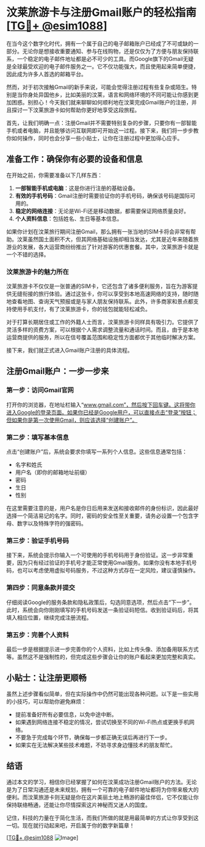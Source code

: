 # 汶莱旅游卡与注册Gmail账户的轻松指南[[TG💪+ @esim1088](https://t.me/s/esim1088)]

在当今这个数字化时代，拥有一个属于自己的电子邮箱账户已经成了不可或缺的一部分。无论你是想接收重要通知、参与在线购物，还是仅仅为了方便与朋友保持联系，一个稳定的电子邮件地址都是必不可少的工具。而Google旗下的Gmail无疑是全球最受欢迎的电子邮件服务之一。它不仅功能强大，而且使用起来简单便捷，因此成为许多人首选的邮箱平台。

然而，对于初次接触Gmail的新手来说，可能会觉得注册过程有些复杂或陌生。特别是当你身处异国他乡，比如美丽的汶莱，语言和网络环境的不同可能让你感到更加困惑。别担心！今天我们就来聊聊如何顺利地在汶莱完成Gmail账户的注册，并且探讨一下汶莱旅游卡如何帮助你更好地享受这段旅程。

首先，让我们明确一点：注册Gmail并不需要特别复杂的步骤，只要你有一部智能手机或者电脑，并且能够访问互联网即可开始这一过程。接下来，我们将一步步教你如何操作，同时也会分享一些小贴士，让你在注册过程中更加得心应手。

## 准备工作：确保你有必要的设备和信息

在开始之前，你需要准备以下几样东西：

1. **一部智能手机或电脑**：这是你进行注册的基础设备。
2. **有效的手机号码**：Gmail注册时需要验证你的手机号码，确保该号码是国际可用的。
3. **稳定的网络连接**：无论是Wi-Fi还是移动数据，都需要保证网络质量良好。
4. **个人资料信息**：包括姓名、生日等基本信息。

如果你计划在汶莱旅行期间注册Gmail，那么拥有一张当地的SIM卡将会非常有帮助。汶莱虽然国土面积不大，但其网络基础设施却相当发达，尤其是近年来随着旅游业的发展，各大运营商纷纷推出了针对游客的优惠套餐。其中，汶莱旅游卡就是一个不错的选择。

### 汶莱旅游卡的魅力所在

汶莱旅游卡不仅仅是一张普通的SIM卡，它还包含了诸多便利服务，旨在为游客提供无缝衔接的旅行体验。通过这张卡，你可以享受到本地高速网络的支持，随时随地查看地图、查询天气预报或是与家人朋友保持联系。此外，许多商家和景点都支持使用手机支付，有了汶莱旅游卡，你的钱包就能轻松减负。

对于打算长期居住或工作的外籍人士而言，汶莱旅游卡同样具有吸引力。它提供了灵活多样的资费方案，可以根据个人需求调整流量和通话时间。而且，由于是本地运营商提供的服务，所以在信号覆盖范围和稳定性方面都优于其他临时解决方案。

接下来，我们就正式进入Gmail账户注册的具体流程。

## 注册Gmail账户：一步一步来

### 第一步：访问Gmail官网

打开你的浏览器，在地址栏输入“www.gmail.com”，然后按下回车键。这将带你进入Google的登录页面。如果你已经是Google用户，可以直接点击“登录”按钮；但如果你是第一次使用Gmail，则应该选择“创建账户”。

### 第二步：填写基本信息

点击“创建账户”后，系统会要求你填写一系列个人信息。这些信息通常包括：

- 名字和姓氏
- 用户名（即你的邮箱地址前缀）
- 密码
- 生日
- 性别

在这里需要注意的是，用户名是你日后用来发送和接收邮件的身份标识，因此最好选择一个简洁易记的名字。同时，密码的安全性至关重要，请务必设置一个包含字母、数字以及特殊字符的强密码。

### 第三步：验证手机号码

接下来，系统会提示你输入一个可使用的手机号码用于身份验证。这一步非常重要，因为只有经过验证的手机号才能正常使用Gmail服务。如果你没有本地手机号码，也可以考虑使用虚拟号码服务，不过这种方式存在一定风险，建议谨慎操作。

### 第四步：同意条款并提交

仔细阅读Google的服务条款和隐私政策后，勾选同意选项，然后点击“下一步”。此时，系统会向你刚刚填写的手机号码发送一条验证码短信。收到验证码后，将其填入相应位置，继续完成注册流程。

### 第五步：完善个人资料

最后一步是根据提示进一步完善你的个人资料，比如上传头像、添加备用联系方式等。虽然这不是强制性的，但完成这些步骤会让你的账户看起来更加完整和真实。

## 小贴士：让注册更顺畅

虽然上述步骤看似简单，但在实际操作中仍然可能出现各种问题。以下是一些实用的小技巧，可以帮助你避免麻烦：

- 提前准备好所有必要信息，以免中途中断。
- 如果遇到网络连接不稳定的情况，尝试切换至不同的Wi-Fi热点或更换手机网络。
- 不要急于完成每个环节，确保每一步都正确无误后再进行下一步。
- 如果实在无法解决某些技术难题，不妨寻求身边懂技术的朋友帮忙。

## 结语

通过本文的学习，相信你已经掌握了如何在汶莱成功注册Gmail账户的方法。无论是为了日常沟通还是未来规划，拥有一个可靠的电子邮件地址都将为你带来极大的便利。而汶莱旅游卡则无疑是你在这片美丽土地上畅游的最佳伴侣，它不仅能让你保持联络畅通，还能让你尽情探索这片神秘而又迷人的国度。

记住，科技的力量在于简化生活，而我们所做的就是用最简单的方式让你享受到这一切。现在就行动起来吧，开启属于你的数字新篇章！

[[TG💪+ @esim1088](https://t.me/s/esim1088) ![Image](https://i.postimg.cc/4NQfJmqS/Snipaste-2025-05-13-00-14-12.png)]